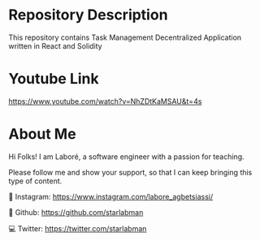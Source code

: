 # Repository Description

This repository contains Task Management Decentralized Application written in React and Solidity

# Youtube Link
https://www.youtube.com/watch?v=NhZDtKaMSAU&t=4s

# About Me
Hi Folks! I am Laboré, a software engineer with a passion for teaching.

Please follow me and show your support, so that I can keep bringing this type of content.


📸 Instagram: https://www.instagram.com/labore_agbetsiassi/

📂 Github: https://github.com/starlabman

💻 Twitter: https://twitter.com/starlabman
